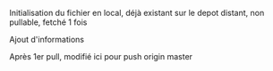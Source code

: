 Initialisation du fichier en local, déjà existant sur le depot distant, non pullable, fetché 1 fois



Ajout d'informations

Après 1er pull, modifié ici pour push origin master
